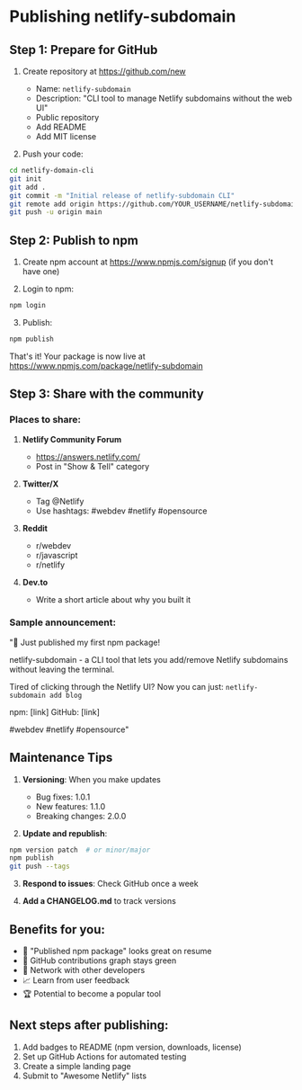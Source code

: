 # Publishing netlify-subdomain

## Step 1: Prepare for GitHub

1. Create repository at https://github.com/new
   - Name: `netlify-subdomain`
   - Description: "CLI tool to manage Netlify subdomains without the web UI"
   - Public repository
   - Add README
   - Add MIT license

2. Push your code:
```bash
cd netlify-domain-cli
git init
git add .
git commit -m "Initial release of netlify-subdomain CLI"
git remote add origin https://github.com/YOUR_USERNAME/netlify-subdomain.git
git push -u origin main
```

## Step 2: Publish to npm

1. Create npm account at https://www.npmjs.com/signup (if you don't have one)

2. Login to npm:
```bash
npm login
```

3. Publish:
```bash
npm publish
```

That's it! Your package is now live at https://www.npmjs.com/package/netlify-subdomain

## Step 3: Share with the community

### Places to share:

1. **Netlify Community Forum**
   - https://answers.netlify.com/
   - Post in "Show & Tell" category
   
2. **Twitter/X**
   - Tag @Netlify
   - Use hashtags: #webdev #netlify #opensource

3. **Reddit**
   - r/webdev
   - r/javascript
   - r/netlify

4. **Dev.to**
   - Write a short article about why you built it

### Sample announcement:

"🚀 Just published my first npm package! 

netlify-subdomain - a CLI tool that lets you add/remove Netlify subdomains without leaving the terminal.

Tired of clicking through the Netlify UI? Now you can just:
`netlify-subdomain add blog`

npm: [link]
GitHub: [link]

#webdev #netlify #opensource"

## Maintenance Tips

1. **Versioning**: When you make updates
   - Bug fixes: 1.0.1
   - New features: 1.1.0
   - Breaking changes: 2.0.0

2. **Update and republish**:
```bash
npm version patch  # or minor/major
npm publish
git push --tags
```

3. **Respond to issues**: Check GitHub once a week

4. **Add a CHANGELOG.md** to track versions

## Benefits for you:

- 🎯 "Published npm package" looks great on resume
- 🌟 GitHub contributions graph stays green
- 🤝 Network with other developers
- 📈 Learn from user feedback
- 🏆 Potential to become a popular tool

## Next steps after publishing:

1. Add badges to README (npm version, downloads, license)
2. Set up GitHub Actions for automated testing
3. Create a simple landing page
4. Submit to "Awesome Netlify" lists